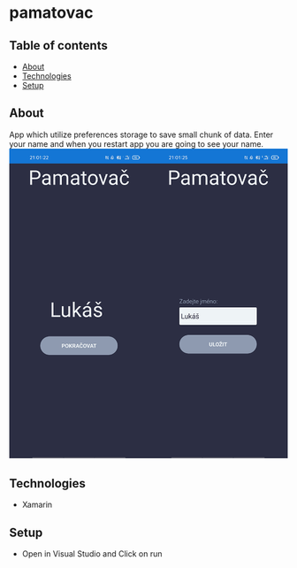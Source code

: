 # pamatovac
## Table of contents
* [About](#general-info)
* [Technologies](#about)
* [Setup](#setup)

## About
App which utilize preferences storage to save small chunk of data. Enter your name and when you restart app
you are going to see your name.
![pamatovac_screenshot](/pamatovac_screenshot.png)

## Technologies
- Xamarin

## Setup
- Open in Visual Studio and Click on run
